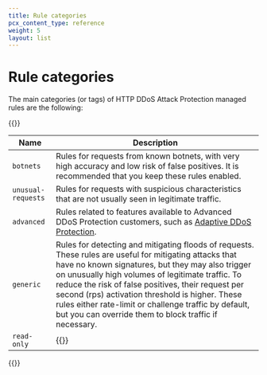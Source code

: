 ```yaml
---
title: Rule categories
pcx_content_type: reference
weight: 5
layout: list
---
```


# Rule categories

The main categories (or tags) of HTTP DDoS Attack Protection managed rules are the following:

{{<table-wrap>}}

Name | Description
-----|------------
`botnets` | Rules for requests from known botnets, with very high accuracy and low risk of false positives. It is recommended that you keep these rules enabled.
`unusual-requests` | Rules for requests with suspicious characteristics that are not usually seen in legitimate traffic.
`advanced` | Rules related to features available to Advanced DDoS Protection customers, such as [Adaptive DDoS Protection](/ddos-protection/managed-rulesets/adaptive-protection/).
`generic` | Rules for detecting and mitigating floods of requests. These rules are useful for mitigating attacks that have no known signatures, but they may also trigger on unusually high volumes of legitimate traffic. To reduce the risk of false positives, their request per second (rps) activation threshold is higher. These rules either rate-limit or challenge traffic by default, but you can override them to block traffic if necessary.
`read-only` | {{<render file="managed-rulesets/_read-only-rules-description.md">}}

{{</table-wrap>}}